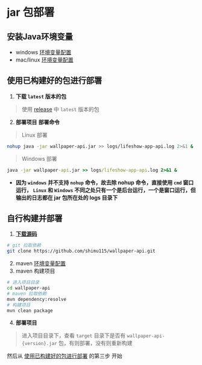 # jar 包部署
## 安装Java环境变量
* windows [环境变量配置](https://www.runoob.com/w3cnote/windows10-java-setup.html)
* mac/linux [环境变量配置](https://juejin.cn/post/6844903878694010893)


## 使用已构建好的包进行部署
1. **下载 `latest` 版本的包**
>使用 [release](https://github.com/shimu115/wallpaper-api/releases) 中 `latest` 版本的包

2. **部署项目**
**部署命令**
> Linux 部署
~~~bash
nohup java -jar wallpaper-api.jar >> logs/lifeshow-app-api.log 2>&1 &
~~~
> Windows 部署
~~~cmd
java -jar wallpaper-api.jar >> logs/lifeshow-app-api.log 2>&1 &
~~~
* **因为 `windows` 并不支持 `nohup` 命令，故去除 nohup 命令，直接使用 `cmd` 窗口运行，
`Linux` 和 `Windows` 不同之处只有一个是后台运行，一个是窗口运行，但输出的日志都在 jar 包所在处的 logs 目录下**

## 自行构建并部署
1. **[下载源码](https://github.com/shimu115/wallpaper-api.git)**
~~~bash
# git 拉取依赖
git clone https://github.com/shimu115/wallpaper-api.git
~~~

2. maven [环境变量配置](https://www.runoob.com/maven/maven-setup.html)
3. maven 构建项目
~~~bash
# 进入项目目录
cd wallpaper-api
# maven 拉取依赖
mvn dependency:resolve
# 构建项目
mvn clean package
~~~
4. **部署项目**
>进入项目目录下，查看 `target` 目录下是否有 `wallpaper-api-{version}.jar` 包，有则部署，没有则重新构建

然后从 [使用已构建好的包进行部署](./deploy.md#使用已构建好的包进行部署) 的第三步 开始
